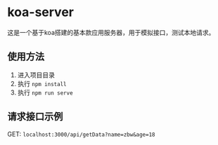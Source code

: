 # koa-server

这是一个基于koa搭建的基本款应用服务器，用于模拟接口，测试本地请求。

## 使用方法

1. 进入项目目录
2. 执行 `npm install`
3. 执行 `npm run serve`

## 请求接口示例

GET: `localhost:3000/api/getData?name=zbw&age=18`
